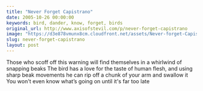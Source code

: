 ```yaml
---
title: "Never Forget Capistrano"
date: 2005-10-26 00:00:00
keywords: bird, dander, know, forget, birds
original_url: http://www.axisofstevil.com/p/never-forget-capistrano
image: "https://d3e878vmunx8cm.cloudfront.net/assets/Never-forget-Capistrano_web.gif"
slug: never-forget-capistrano
layout: post
---
```


Those who scoff off this warning will find themselves in a whirlwind of snapping beaks The bird has a love for the taste of human flesh, and using sharp beak movements he can rip off a chunk of your arm and swallow it You won&#039;t even know what’s going on until it&#039;s far too late

